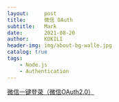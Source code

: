 ```yaml
---
layout:     post
title:      微信 OAuth
subtitle:   Mark
date:       2021-08-20
author:     KOKILI
header-img: img/about-bg-walle.jpg
catalog: true
tags:
    - Node.js
    - Authentication
---
```


[微信一键登录（微信OAuth2.0）](https://www.cnblogs.com/xiaowangbangzhu/p/10346040.html)
